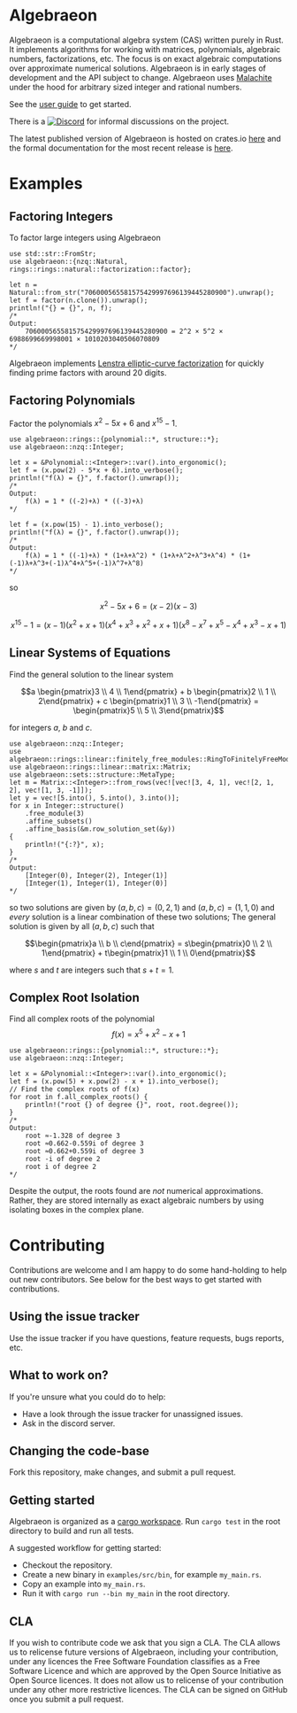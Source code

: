 # Algebraeon

Algebraeon is a computational algebra system (CAS) written purely in Rust. It implements algorithms for working with matrices, polynomials, algebraic numbers, factorizations, etc. The focus is on exact algebraic computations over approximate numerical solutions. Algebraeon is in early stages of development and the API subject to change. Algebraeon uses [Malachite](https://www.malachite.rs/) under the hood for arbitrary sized integer and rational numbers.

See the [user guide](https://pishleback.github.io/Algebraeon/) to get started.

There is a [![Discord](https://img.shields.io/badge/Discord-Join%20Chat-7289DA?logo=discord&logoColor=white)](https://discord.gg/DBqbPqPMKR) for informal discussions on the project.

The latest published version of Algebraeon is hosted on crates.io [here](https://crates.io/crates/algebraeon) and the formal documentation for the most recent release is [here](https://docs.rs/algebraeon/latest/algebraeon/).

# Examples

## Factoring Integers

To factor large integers using Algebraeon

```
use std::str::FromStr;
use algebraeon::{nzq::Natural, rings::rings::natural::factorization::factor};

let n = Natural::from_str("706000565581575429997696139445280900").unwrap();
let f = factor(n.clone()).unwrap();
println!("{} = {}", n, f);
/*
Output:
    706000565581575429997696139445280900 = 2^2 × 5^2 × 6988699669998001 × 1010203040506070809
*/
```

Algebraeon implements [Lenstra elliptic-curve factorization](https://en.wikipedia.org/wiki/Lenstra_elliptic-curve_factorization) for quickly finding prime factors with around 20 digits.

## Factoring Polynomials

Factor the polynomials $x^2 - 5x + 6$ and $x^{15} - 1$.

```
use algebraeon::rings::{polynomial::*, structure::*};
use algebraeon::nzq::Integer;

let x = &Polynomial::<Integer>::var().into_ergonomic();
let f = (x.pow(2) - 5*x + 6).into_verbose();
println!("f(λ) = {}", f.factor().unwrap());
/*
Output:
    f(λ) = 1 * ((-2)+λ) * ((-3)+λ)
*/

let f = (x.pow(15) - 1).into_verbose();
println!("f(λ) = {}", f.factor().unwrap());
/*
Output:
    f(λ) = 1 * ((-1)+λ) * (1+λ+λ^2) * (1+λ+λ^2+λ^3+λ^4) * (1+(-1)λ+λ^3+(-1)λ^4+λ^5+(-1)λ^7+λ^8)
*/
```

so

```math
x^2 - 5x + 6 = (x-2)(x-3)
```

```math
x^{15}-1 = (x-1)(x^2+x+1)(x^4+x^3+x^2+x+1)(x^8-x^7+x^5-x^4+x^3-x+1)
```

## Linear Systems of Equations

Find the general solution to the linear system

```math
a \begin{pmatrix}3 \\ 4 \\ 1\end{pmatrix} + b \begin{pmatrix}2 \\ 1 \\ 2\end{pmatrix} + c \begin{pmatrix}1 \\ 3 \\ -1\end{pmatrix} = \begin{pmatrix}5 \\ 5 \\ 3\end{pmatrix}
```

for integers $a$, $b$ and $c$.

```
use algebraeon::nzq::Integer;
use algebraeon::rings::linear::finitely_free_modules::RingToFinitelyFreeModuleStructure;
use algebraeon::rings::linear::matrix::Matrix;
use algebraeon::sets::structure::MetaType;
let m = Matrix::<Integer>::from_rows(vec![vec![3, 4, 1], vec![2, 1, 2], vec![1, 3, -1]]);
let y = vec![5.into(), 5.into(), 3.into()];
for x in Integer::structure()
    .free_module(3)
    .affine_subsets()
    .affine_basis(&m.row_solution_set(&y))
{
    println!("{:?}", x);
}
/*
Output:
    [Integer(0), Integer(2), Integer(1)]
    [Integer(1), Integer(1), Integer(0)]
*/
```

so two solutions are given by $(a, b, c) = (0, 2, 1)$ and $(a, b, c) = (1, 1, 0)$ and _every_ solution is a linear combination of these two solutions; The general solution is given by all $(a, b, c)$ such that

```math
\begin{pmatrix}a \\ b \\ c\end{pmatrix} = s\begin{pmatrix}0 \\ 2 \\ 1\end{pmatrix} + t\begin{pmatrix}1 \\ 1 \\ 0\end{pmatrix}
```

where $s$ and $t$ are integers such that $s + t = 1$.

## Complex Root Isolation

Find all complex roots of the polynomial
$$f(x) = x^5 + x^2 - x + 1$$

```
use algebraeon::rings::{polynomial::*, structure::*};
use algebraeon::nzq::Integer;

let x = &Polynomial::<Integer>::var().into_ergonomic();
let f = (x.pow(5) + x.pow(2) - x + 1).into_verbose();
// Find the complex roots of f(x)
for root in f.all_complex_roots() {
    println!("root {} of degree {}", root, root.degree());
}
/*
Output:
    root ≈-1.328 of degree 3
    root ≈0.662-0.559i of degree 3
    root ≈0.662+0.559i of degree 3
    root -i of degree 2
    root i of degree 2
*/
```

Despite the output, the roots found are _not_ numerical approximations. Rather, they are stored internally as exact algebraic numbers by using isolating boxes in the complex plane.

# Contributing

Contributions are welcome and I am happy to do some hand-holding to help out new contributors. See below for the best ways to get started with contributions.

## Using the issue tracker

Use the issue tracker if you have questions, feature requests, bugs reports, etc.

## What to work on?

If you're unsure what you could do to help:
 - Have a look through the issue tracker for unassigned issues.
 - Ask in the discord server.

## Changing the code-base

Fork this repository, make changes, and submit a pull request.

## Getting started

Algebraeon is organized as a [cargo workspace](https://doc.rust-lang.org/book/ch14-03-cargo-workspaces.html). Run `cargo test` in the root directory to build and run all tests.

A suggested workflow for getting started:
- Checkout the repository.
- Create a new binary in `examples/src/bin`, for example `my_main.rs`.
- Copy an example into `my_main.rs`.
- Run it with `cargo run --bin my_main` in the root directory.

## CLA

If you wish to contribute code we ask that you sign a CLA. The CLA allows us to relicense future versions of Algebraeon, including your contribution, under any licences the Free Software Foundation classifies as a Free Software Licence and which are approved by the Open Source Initiative as Open Source licences. It does not allow us to relicense of your contribution under any other more restrictive licences. The CLA can be signed on GitHub once you submit a pull request.
